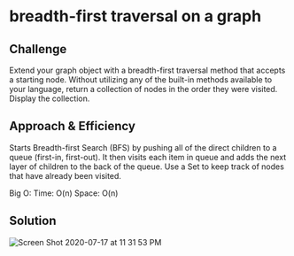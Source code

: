 # breadth-first traversal on a graph

## Challenge
Extend your graph object with a breadth-first traversal method that accepts a starting node. Without utilizing any of the built-in methods available to your language, return a collection of nodes in the order they were visited. Display the collection.

## Approach & Efficiency
 Starts Breadth-first Search (BFS) by pushing all of the direct children to a queue (first-in, first-out). It then visits each item in queue and adds the next layer of children to the back of the queue. Use a Set to keep track of nodes that have already been visited.

Big O:
Time: O(n) 
Space: O(n)

## Solution 
![Screen Shot 2020-07-17 at 11 31 53 PM](https://user-images.githubusercontent.com/54918779/87846583-bd476600-c885-11ea-9e6a-b6a993b4bd2b.png)

